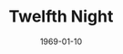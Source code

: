 ---
title: Twelfth Night
date: 1969-01-10
closing_date: 1969-01-18
layout: productions
featured_image: 
image_caption:
image_credit:
playbill:
category:
Theatre: Theatre Jacksonville
Venue: Little Theatre
cast:
  Lady in Waiting:
    - Mary Ellen Calhoun
    - Phyllis Lippman
    - Vivienne Winemiller
  Musician: Robert Hilgenberg
  Curio: Leon Parsey
  Orsino: Robert Zienta
  Valentine: Jimmie Merrill
  Viola: Margaret Oehlbeck
  A Sea Captain: Herb Marks
  Sailor: Charles Wilson
  Sir Toby Belch: John Walker
  Maria: Pamela Garmon
  Sir Andrew Aguecheek: James Raney
  Feste: Gil Gimble
  Olivia: Margaret Winstead
  Malvolio: Bill Harriman
  Antonio: Edward Baker
  Sebastian: Wayne Wofford
  Fabian: Douglas Thomas
  Officer: Charles Wilson
  Priest: Herb Marks
crew:
  Director: Robert Knowles
  Original Music: Rosalind McCall
  Costume Designer: Robert Knowles
  Set Design: Ham Waddell
  Lighting Design: David Herwitz
  Stage Manager: Carolyn Courreges
  Lighting: 
    - Becky Williams
    - Hal Nearhoof
  Sound: Maria Alarcon
  Properties: 
    - Katy Raven
    - Jan Stevens
    - Lollie Raven
  Set Construction: 
    - Ham Waddell
    - Robert Fetters
    - Mary Fetters
    - Mike Fetters
    - Chris Fetters
    - Dave Herwitz
    - Carolyn Powers
    - Douglas Thomas
    - Becky Williams
    - Wayne Wofford
    - Mary Winstead
    - Suzanne Lanier
    - Lollie Raven
  Costume Construction: 
    - Mary Coyle
    - Nancy Gibson
  Make-up: 
    - John Walker
    - Debbie Dunn
    - Eddie Dyal
    - Marshal Grauer
    - Harriet Miltenberg
  Publicity: 
    - Rosa Harlan
    - L.A. Hanson
external_links:
---